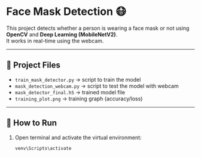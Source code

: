 # Face Mask Detection 😷

This project detects whether a person is wearing a face mask or not using **OpenCV** and **Deep Learning (MobileNetV2)**.  
It works in real-time using the webcam.

---

## 📂 Project Files
- `train_mask_detector.py` → script to train the model  
- `mask_detection_webcam.py` → script to test the model with webcam  
- `mask_detector_final.h5` → trained model file  
- `training_plot.png` → training graph (accuracy/loss)

---

## 🚀 How to Run

1. Open terminal and activate the virtual environment:
   ```bash
   venv\Scripts\activate
